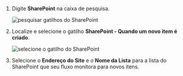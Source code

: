 1. Digite **SharePoint** na caixa de pesquisa.
   
    ![pesquisar gatilhos do SharePoint](includes/media/modern-approvals/search-for-sharepoint.png)
2. Localize e selecione o gatilho **SharePoint - Quando um novo item é criado**.
   
    ![selecione o gatilho do SharePoint](includes/media/modern-approvals/select-sharepoint-new-item.png)
3. Selecione o **Endereço do Site** e o **Nome da Lista** para a lista do SharePoint que seu fluxo monitora para novos itens.

